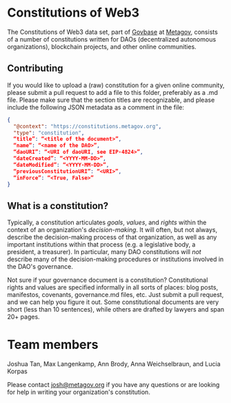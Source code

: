 # Constitutions of Web3

The Constitutions of Web3 data set, part of [Govbase](https://govbase.metagov.org) at [Metagov](https://metagov.org), consists of a number of constitutions written for DAOs (decentralized autonomous organizations), blockchain projects, and other online communities.

## Contributing

If you would like to upload a (raw) constitution for a given online community, please submit a pull request to add a file to this folder, preferably as a .md file. Please make sure that the section titles are recognizable, and please include the following JSON metadata as a comment in the file:

```json
{ 
  "@context": "https://constitutions.metagov.org",
  "type": "constitution",
  “title”: “<title of the document>”,
  “name”: “<name of the DAO>”,
  “daoURI”: “<URI of daoURI, see EIP-4824>”,
  “dateCreated”: “<YYYY-MM-DD>”,
  “dateModified”: “<YYYY-MM-DD>”,
  “previousConstitutionURI”: “<URI>”,
  “inForce”: “<True, False>”
}
```

## What is a constitution?

Typically, a constitution articulates *goals*,  *values*, and *rights* within the context of an organization's *decision-making*. It will often, but not always, describe the decision-making process of that organization, as well as any important institutions within that process (e.g. a legislative body, a president, a treasurer). In particular, many DAO constitutions will *not* describe many of the decision-making procedures or institutions involved in the DAO's governance.

Not sure if your governance document is a constitution? Constitutional rights and values are specified informally in all sorts of places: blog posts, manifestos, covenants, governance.md files, etc. Just submit a pull request, and we can help you figure it out. Some constitutional documents are very short (less than 10 sentences), while others are drafted by lawyers and span 20+ pages.

# Team members
Joshua Tan, Max Langenkamp, Ann Brody, Anna Weichselbraun, and Lucia Korpas

Please contact josh@metagov.org if you have any questions or are looking for help in writing your organization's constitution.
